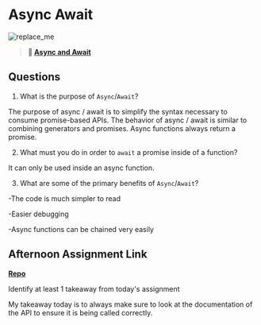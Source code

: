 # Async Await

![replace_me](https://codeworks.blob.core.windows.net/public/assets/img/illustrations/placeholder.svg)

> **📖 [Async and Await](https://codeworksacademy.com/fs-student-guide/resources/wk4/03-Async-Await)**

## Questions

1. What is the purpose of `Async`/`Await`?

The purpose of async / await is to simplify the syntax necessary to consume promise-based APIs. The behavior of async / await is similar to combining generators and promises. Async functions always return a promise.

2. What must you do in order to  `await` a promise inside of a function?

 It can only be used inside an async function.

3. What are some of the primary benefits of `Async`/`Await`?

-The code is much simpler to read

-Easier debugging

-Async functions can be chained very easily

## Afternoon Assignment Link

**[Repo](https://github.com/KarinnaGorrono/Pokedex)**

Identify at least 1 takeaway from today's assignment

My takeaway today is to always make sure to look at the documentation of the API to ensure it is being called correctly.
